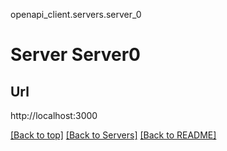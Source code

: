 openapi_client.servers.server_0
# Server Server0

## Url
http://localhost:3000

[[Back to top]](#top) [[Back to Servers]](../../README.md#Servers) [[Back to README]](../../README.md)
